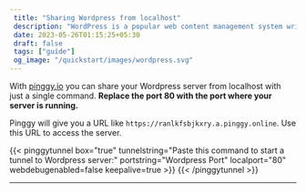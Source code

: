 ```yaml
---
 title: "Sharing Wordpress from localhost" 
 description: "WordPress is a popular web content management system written in PHP."
 date: 2023-05-26T01:15:25+05:30 
 draft: false 
 tags: ["guide"]
 og_image: "/quickstart/images/wordpress.svg"
---
```


With [pinggy.io](https://pinggy.io) you can share your Wordpress server from localhost with just a single command. **Replace the port 80 with the port where your server is running.**

Pinggy will give you a URL like `https://ranlkfsbjkxry.a.pinggy.online`. Use this URL to access the server.

{{< pinggytunnel box="true" tunnelstring="Paste this command to start a tunnel to Wordpress server:" portstring="Wordpress Port" localport="80" webdebugenabled=false keepalive=true >}}
{{< /pinggytunnel >}}

<hr>
